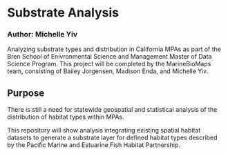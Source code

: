 # Substrate Analysis
### Author: Michelle Yiv
Analyzing substrate types and distribution in California MPAs as part of the Bren School of Enivronmental Science and Management Master of Data Science Program. This project will be completed by the MarineBioMaps team, consisting of Bailey Jorgensen, Madison Enda, and Michelle Yiv. 

## Purpose
There is still a need for statewide geospatial and statistical analysis of the distribution of habitat types within MPAs. 

This repository will show analysis integrating existing spatial habitat datasets to generate a substrate layer for defined habitat types described by the Pacific Marine and Estuarine Fish Habitat Partnership.



